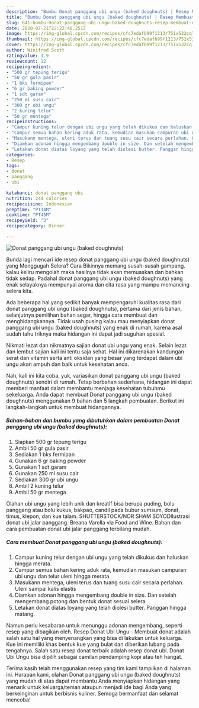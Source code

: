 ```yaml
---
description: "Bumbu Donat panggang ubi ungu (baked doughnuts) | Resep Membuat Donat panggang ubi ungu (baked doughnuts) Yang Enak Banget"
title: "Bumbu Donat panggang ubi ungu (baked doughnuts) | Resep Membuat Donat panggang ubi ungu (baked doughnuts) Yang Enak Banget"
slug: 641-bumbu-donat-panggang-ubi-ungu-baked-doughnuts-resep-membuat-donat-panggang-ubi-ungu-baked-doughnuts-yang-enak-banget
date: 2020-07-21T22:22:48.251Z
image: https://img-global.cpcdn.com/recipes/cfc7edafb99f1213/751x532cq70/donat-panggang-ubi-ungu-baked-doughnuts-foto-resep-utama.jpg
thumbnail: https://img-global.cpcdn.com/recipes/cfc7edafb99f1213/751x532cq70/donat-panggang-ubi-ungu-baked-doughnuts-foto-resep-utama.jpg
cover: https://img-global.cpcdn.com/recipes/cfc7edafb99f1213/751x532cq70/donat-panggang-ubi-ungu-baked-doughnuts-foto-resep-utama.jpg
author: Winifred Scott
ratingvalue: 3.9
reviewcount: 12
recipeingredient:
- "500 gr tepung terigu"
- "50 gr gula pasir"
- "1 bks fermipan"
- "6 gr baking powder"
- "1 sdt garam"
- "250 ml susu cair"
- "300 gr ubi ungu"
- "2 kuning telur"
- "50 gr mentega"
recipeinstructions:
- "Campur kuning telur dengan ubi ungu yang telah dikukus dan haluskan hingga merata."
- "Campur semua bahan kering aduk rata, kemudian masukan campuran ubi ungu dan telur uleni hingga merata"
- "Masukann mentega, uleni terus dan tuang susu cair secara perlahan. Uleni sampai kalis elastis"
- "Diamkan adonan hingga mengembang double in size. Dan setelah mengembang potong dan bentuk donat sesuai selera."
- "Letakan donat diatas loyang yang telah diolesi butter. Panggan hingga matang."
categories:
- Resep
tags:
- donat
- panggang
- ubi

katakunci: donat panggang ubi 
nutrition: 244 calories
recipecuisine: Indonesian
preptime: "PT34M"
cooktime: "PT45M"
recipeyield: "3"
recipecategory: Dinner

---
```



![Donat panggang ubi ungu (baked doughnuts)](https://img-global.cpcdn.com/recipes/cfc7edafb99f1213/751x532cq70/donat-panggang-ubi-ungu-baked-doughnuts-foto-resep-utama.jpg)

Bunda lagi mencari ide resep donat panggang ubi ungu (baked doughnuts) yang Menggugah Selera? Cara Bikinnya memang susah-susah gampang. kalau keliru mengolah maka hasilnya tidak akan memuaskan dan bahkan tidak sedap. Padahal donat panggang ubi ungu (baked doughnuts) yang enak selayaknya mempunyai aroma dan cita rasa yang mampu memancing selera kita.

Ada beberapa hal yang sedikit banyak mempengaruhi kualitas rasa dari donat panggang ubi ungu (baked doughnuts), pertama dari jenis bahan, selanjutnya pemilihan bahan segar, hingga cara membuat dan menghidangkannya. Tidak usah pusing kalau mau menyiapkan donat panggang ubi ungu (baked doughnuts) yang enak di rumah, karena asal sudah tahu triknya maka hidangan ini dapat jadi suguhan spesial.

Nikmati lezat dan nikmatnya sajian donat ubi ungu yang enak. Selain lezat dan lembut sajian kali ini tentu saja sehat. Hal ini dikarenakan kandungan serat dan vitamin serta anti oksidan yang besar yang terdapat dalam ubi ungu akan ampuh dan baik untuk kesehatan anda.


Nah, kali ini kita coba, yuk, variasikan donat panggang ubi ungu (baked doughnuts) sendiri di rumah. Tetap berbahan sederhana, hidangan ini dapat memberi manfaat dalam membantu menjaga kesehatan tubuhmu sekeluarga. Anda dapat membuat Donat panggang ubi ungu (baked doughnuts) menggunakan 9 bahan dan 5 langkah pembuatan. Berikut ini langkah-langkah untuk membuat hidangannya.

<!--inarticleads1-->

##### Bahan-bahan dan bumbu yang dibutuhkan dalam pembuatan Donat panggang ubi ungu (baked doughnuts):

1. Siapkan 500 gr tepung terigu
1. Ambil 50 gr gula pasir
1. Sediakan 1 bks fermipan
1. Gunakan 6 gr baking powder
1. Gunakan 1 sdt garam
1. Gunakan 250 ml susu cair
1. Sediakan 300 gr ubi ungu
1. Ambil 2 kuning telur
1. Ambil 50 gr mentega


Olahan ubi ungu yang lebih unik dan kreatif bisa berupa puding, bolu panggang atau bolu kukus, bakpao, candil pada bubur sumsum, donat, timus, klepon, dan kue talam. SHUTTERSTOCK/NOR SHAM SOYODIlustrasi donat ubi jalar panggang. Breana Varella via Food and Wine. Bahan dan cara pembuatan donat ubi jalar panggang terbilang mudah. 

<!--inarticleads2-->

##### Cara membuat Donat panggang ubi ungu (baked doughnuts):

1. Campur kuning telur dengan ubi ungu yang telah dikukus dan haluskan hingga merata.
1. Campur semua bahan kering aduk rata, kemudian masukan campuran ubi ungu dan telur uleni hingga merata
1. Masukann mentega, uleni terus dan tuang susu cair secara perlahan. Uleni sampai kalis elastis
1. Diamkan adonan hingga mengembang double in size. Dan setelah mengembang potong dan bentuk donat sesuai selera.
1. Letakan donat diatas loyang yang telah diolesi butter. Panggan hingga matang.


Namun perlu kesabaran untuk menunggu adonan mengembang, seperti resep yang dibagikan oleh. Resep Donat Ubi Ungu - Membuat donat adalah salah satu hal yang menyenangkan yang bisa di lakukan untuk keluarga. Kue ini memiliki khas bentuk kue yang bulat dan diberikan lubang pada tengahnya. Salah satu resep donat terbaik adalah resep donat ubi. Donat Ubi Ungu bisa dipilih sebagai camilan pendamping kopi atau teh hangat. 

Terima kasih telah menggunakan resep yang tim kami tampilkan di halaman ini. Harapan kami, olahan Donat panggang ubi ungu (baked doughnuts) yang mudah di atas dapat membantu Anda menyiapkan hidangan yang menarik untuk keluarga/teman ataupun menjadi ide bagi Anda yang berkeinginan untuk berbisnis kuliner. Semoga bermanfaat dan selamat mencoba!
